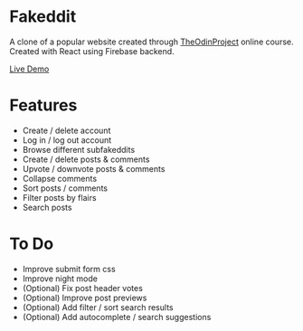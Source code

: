 # Fakeddit

A clone of a popular website created through [TheOdinProject](https://www.theodinproject.com) online course. Created with React using Firebase backend.

[Live Demo]()

# Features

- Create / delete account
- Log in / log out account
- Browse different subfakeddits
- Create / delete posts & comments
- Upvote / downvote posts & comments
- Collapse comments
- Sort posts / comments
- Filter posts by flairs
- Search posts

# To Do

- Improve submit form css
- Improve night mode
- (Optional) Fix post header votes
- (Optional) Improve post previews
- (Optional) Add filter / sort search results
- (Optional) Add autocomplete / search suggestions